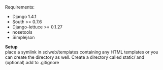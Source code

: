 Requirements:
- Django 1.4.1
- South >= 0.7.6
- Django-lettuce >= 0.1.27
- nosetools
- Simplejson

<b>Setup</b><br />
place a symlink in sciweb/templates containing any HTML templates or you can create the directory as well.
Create a directory called static/ and (optional) add to .gitignore



